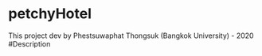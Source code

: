 # petchyHotel
This project dev by Phestsuwaphat Thongsuk (Bangkok University) - 2020 
#Description 
